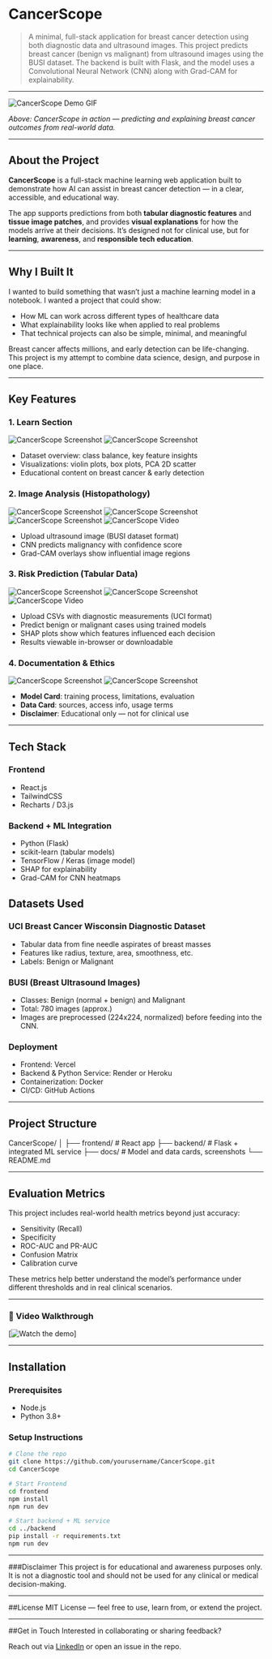 # CancerScope

> A minimal, full-stack application for breast cancer detection using both diagnostic data and ultrasound images. This project predicts breast cancer (benign vs malignant) from ultrasound images using the BUSI dataset. The backend is built with Flask, and the model uses a Convolutional Neural Network (CNN) along with Grad-CAM for explainability.

---

![CancerScope Demo GIF](./docs/demo.gif)

*Above: CancerScope in action — predicting and explaining breast cancer outcomes from real-world data.*

---

## About the Project

**CancerScope** is a full-stack machine learning web application built to demonstrate how AI can assist in breast cancer detection — in a clear, accessible, and educational way.

The app supports predictions from both **tabular diagnostic features** and **tissue image patches**, and provides **visual explanations** for how the models arrive at their decisions. It’s designed not for clinical use, but for **learning**, **awareness**, and **responsible tech education**.

---

## Why I Built It

I wanted to build something that wasn’t just a machine learning model in a notebook. I wanted a project that could show:

- How ML can work across different types of healthcare data
- What explainability looks like when applied to real problems
- That technical projects can also be simple, minimal, and meaningful

Breast cancer affects millions, and early detection can be life-changing. This project is my attempt to combine data science, design, and purpose in one place.

---

## Key Features

### 1. Learn Section

![CancerScope Screenshot](./docs/demo1.png)
![CancerScope Screenshot](./docs/demo2.png)

- Dataset overview: class balance, key feature insights
- Visualizations: violin plots, box plots, PCA 2D scatter
- Educational content on breast cancer & early detection

### 2. Image Analysis (Histopathology)

![CancerScope Screenshot](./docs/demo5.png)
![CancerScope Screenshot](./docs/demo6.png)
![CancerScope Screenshot](./docs/demo7.png)
![CancerScope Video](https://github.com/user-attachments/assets/052f1c50-f0b2-4709-a20f-d580931bd524)

- Upload ultrasound image (BUSI dataset format)
- CNN predicts malignancy with confidence score
- Grad-CAM overlays show influential image regions


### 3. Risk Prediction (Tabular Data)

![CancerScope Screenshot](./docs/demo8.png)
![CancerScope Screenshot](./docs/demo9.png)
![CancerScope Video](https://github.com/user-attachments/assets/a8795320-3de6-424c-a3f7-65ad5c76de8d)

- Upload CSVs with diagnostic measurements (UCI format)
- Predict benign or malignant cases using trained models
- SHAP plots show which features influenced each decision
- Results viewable in-browser or downloadable

### 4. Documentation & Ethics

![CancerScope Screenshot](./docs/demo3.png)
![CancerScope Screenshot](./docs/demo4.png)

- **Model Card**: training process, limitations, evaluation
- **Data Card**: sources, access info, usage terms
- **Disclaimer**: Educational only — not for clinical use

---

## Tech Stack

### Frontend
- React.js
- TailwindCSS
- Recharts / D3.js

### Backend + ML Integration
- Python (Flask)
- scikit-learn (tabular models)
- TensorFlow / Keras (image model)
- SHAP for explainability
- Grad-CAM for CNN heatmaps

## Datasets Used

### UCI Breast Cancer Wisconsin Diagnostic Dataset
- Tabular data from fine needle aspirates of breast masses
- Features like radius, texture, area, smoothness, etc.
- Labels: Benign or Malignant

### BUSI (Breast Ultrasound Images)
- Classes: Benign (normal + benign) and Malignant
- Total: 780 images (approx.)
- Images are preprocessed (224x224, normalized) before feeding into the CNN.


### Deployment
- Frontend: Vercel
- Backend & Python Service: Render or Heroku
- Containerization: Docker
- CI/CD: GitHub Actions

---

## Project Structure

CancerScope/
│
├── frontend/ # React app
├── backend/ # Flask + integrated ML service
├── docs/ # Model and data cards, screenshots
└── README.md

---

## Evaluation Metrics

This project includes real-world health metrics beyond just accuracy:

- Sensitivity (Recall)
- Specificity
- ROC-AUC and PR-AUC
- Confusion Matrix
- Calibration curve

These metrics help better understand the model’s performance under different thresholds and in real clinical scenarios.

---
### 🎥 Video Walkthrough 

[![Watch the demo](https://github.com/user-attachments/assets/ee69c88e-7f03-488d-9ece-b171d9aaf0df)]

---

## Installation

### Prerequisites

- Node.js
- Python 3.8+

### Setup Instructions

```bash
# Clone the repo
git clone https://github.com/yourusername/CancerScope.git
cd CancerScope

# Start Frontend
cd frontend
npm install
npm run dev

# Start backend + ML service
cd ../backend
pip install -r requirements.txt
npm run dev

```
---
###Disclaimer
This project is for educational and awareness purposes only.
It is not a diagnostic tool and should not be used for any clinical or medical decision-making.

---
##License
MIT License — feel free to use, learn from, or extend the project.

---
##Get in Touch
Interested in collaborating or sharing feedback?

Reach out via [LinkedIn](https://www.linkedin.com/in/nandini-saxena1111/) or open an issue in the repo.


